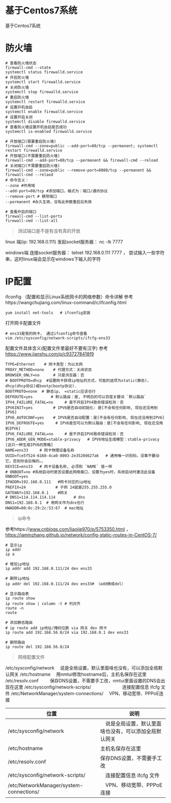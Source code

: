 # 基于Centos7系统

基于Centos7系统



# 防火墙

```shell
# 查看防火墙状态
firewall-cmd --state
systemctl status firewalld.service
# 开启防火墙
systemctl start firewalld.service
# 关闭防火墙
systemctl stop firewalld.service
# 重启防火墙
systemctl restart firewalld.service
# 设置开机自启
systemctl enable firewalld.service
# 设置开启关闭
systemctl disable firewalld.service
# 查看防火墙设置开机自启是否成功
systemctl is-enabled firewalld.service

# 开放端口(需要重启防火墙)
firewall-cmd --zone=public --add-port=80/tcp --permanent; systemctl restart firewalld.service
# 开放端口(不需要重启防火墙)
firewall-cmd --add-port=80/tcp --permanent && firewall-cmd --reload
# 关闭端口(不需要重启防火墙)
firewall-cmd --zone=public --remove-port=8080/tcp --permanent && firewall-cmd --relaod
# 命令含义：
--zone #作用域
--add-port=80/tcp #添加端口，格式为：端口/通讯协议
--remove-port # 移除端口
--permanent #永久生效，没有此参数重启后失效

# 查看开启的端口
firewall-cmd --list-ports
firewall-cmd --list-all
```



> 测试端口是不是有没有真的开放

linux 端(ip: 192.168.0.111) 发起socket服务器： nc -lk 7777

windows端 连接socket服务器： telnet 192.168.0.111 7777 ， 尝试输入一些字符串，这时linux端会显示在windows下输入的字符





# IP配置

 ifconfig （配置和显示Linux系统网卡的网络参数）命令详解 参考https://wangchujiang.com/linux-command/c/ifconfig.html

```shell
yum install net-tools   # ifconfig安装
```

打开网卡配置文件

```shell
# ens33是我的网卡， 通过ifconfig命令查看
vim /etc/sysconfig/network-scripts/ifcfg-ens33
```

配置文件具体含义(配置文件里最好不要有汉字)   参考 https://www.jianshu.com/p/c937278418f9

```shell
TYPE=Ethernet    # 网卡类型：为以太网
PROXY_METHOD=none    # 代理方式：关闭状态
BROWSER_ONLY=no      # 只是浏览器：否
# BOOTPROTO=dhcp  #设置网卡获得ip地址的方式，可能的选项为static(静态)，dhcp(dhcp协议)或bootp(bootp协议).
BOOTPROTO=none  # 静态ip， =static应该也行
DEFROUTE=yes        # 默认路由：是, 不明白的可以百度关键词 `默认路由`
IPV4_FAILURE_FATAL=no     # 是不开启IPV4致命错误检测：否
IPV6INIT=yes         # IPV6是否自动初始化: 是[不会有任何影响, 现在还没用到IPV6]
IPV6_AUTOCONF=yes    # IPV6是否自动配置：是[不会有任何影响, 现在还没用到IPV6]
IPV6_DEFROUTE=yes     # IPV6是否可以为默认路由：是[不会有任何影响, 现在还没用到IPV6]
IPV6_FAILURE_FATAL=no     # 是不开启IPV6致命错误检测：否
IPV6_ADDR_GEN_MODE=stable-privacy   # IPV6地址生成模型：stable-privacy [这只一种生成IPV6的策略]
NAME=ens33     # 网卡物理设备名称  
UUID=fce5f524-6168-4ca0-8003-2e3520d627a6   # 通用唯一识别码，没事不要动它，否则你会后悔的。。
DEVICE=ens33   # 网卡设备名称, 必须和 `NAME` 值一样
# ONBOOT=no #系统启动时是否设置此网络接口，设置为yes时，系统启动时激活此设备 
ONBOOT=yes
IPADDR=192.168.0.111   #网卡对应的ip地址
PREFIX=24             # 子网 24就是255.255.255.0
GATEWAY=192.168.0.1    #网关  
# DNS1=114.114.114.114        # dns
DNS1=192.168.0.1  # 用网关作为dns也行
HWADDR=00:0c:29:2c:53:67  # mac地址
```



> ip命令

参考https://www.cnblogs.com/liaojie970/p/5753350.html ， https://jaminzhang.github.io/network/config-static-routes-in-CentOS-7/

```shell
# 显示ip
ip addr 
ip a

# 增加ip地址
ip addr add 192.168.0.111/24 dev ens33

# 删除ip地址
ip addr del 192.168.0.111/24 dev ens33# （add换成del）

# 显示路由表
ip route show
ip route show | column -t # 列对齐
route -n 
route

# 添加静态路由
# ip route add ip地址/掩码位数 via 网关 dev 网卡
ip route add 192.168.56.0/24 via 192.168.0.1 dev ens33

# 删除路由
ip route del 192.168.56.0/24
```



> 网络配置文件

/etc/sysconfig/network  　说是全局设置，默认里面啥也没有，可以添加全局默认网关
/etc/hostname       　用nmtui修改hostname后，主机名保存在这里
/etc/resolv.conf     　　 保存DNS设置，不需要手工改，nmtui里面设置的DNS会出现在这里
/etc/sysconfig/network-scripts/　　　　　　　连接配置信息 ifcfg 文件
/etc/NetworkManager/system-connections/　 VPN、移动宽带、PPPoE连接

|位置  |　说明|
|----|----|
|/etc/sysconfig/network  |　说是全局设置，默认里面啥也没有，可以添加全局默认网关|
|/etc/hostname  | 主机名保存在这里 |
|/etc/resolv.conf  | 保存DNS设置，不需要手工改 |
|/etc/sysconfig/network-scripts/  |　连接配置信息 ifcfg 文件|
|/etc/NetworkManager/system-connections/  |　VPN、移动宽带、PPPoE连接|





